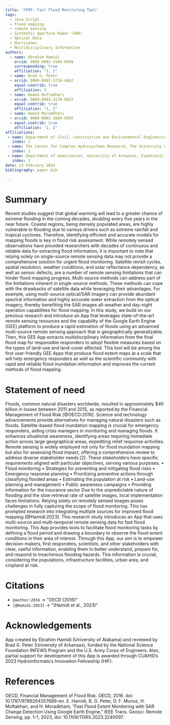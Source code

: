 ```yaml
---
title: 'FFMT: Fast Flood Monitoring Tool'
tags:
  - Java Script
  - flood mapping
  - remote sensing
  - Synthetic Aperture Radar (SAR)
  - Optical Data
  - Hurricanes
  - Multidisciplinary Information
authors:
  - name: Ebrahim Hamidi
    orcid: 0000-0003-3160-6999 
    corresponding: true
    affiliation: "1, 2"
  - name: Brad G. Peter
  - orcid: 0000-0002-5724-4482
    equal-contrib: true
    affiliation: 3
  - name: Hamed Moftakhari
  - orcid: 0000-0003-3170-8653
    equal-contrib: true
    affiliation: "1, 2"
  - name: Hamid Moradkhani
  - orcid: 0000-0002-2889-999X
  - equal-contrib: true
    affiliation: "1, 2"
affiliations:
 - name: Department of Civil, Construction and Environmental Engineering, The University of Alabama, Tuscaloosa, AL, USA
   index: 1
 - name: The Center for Complex Hydrosystems Research, The University of Alabama, Tuscaloosa, AL, USA
   index: 2
 - name: Department of Geosciences, University of Arkansas, Fayetteville, AR, USA
   index: 3
date: 13 February 2024
bibliography: paper.bib

---
```


# Summary

Recent studies suggest that global warming will lead to a greater chance of 
extreme flooding in the coming decades, doubling every five years in the near future. 
Coastal regions, being densely populated areas, are highly vulnerable to flooding due 
to various drivers such as extreme rainfall and tropical cyclones. Therefore, identifying 
efficient and accurate models for mapping floods is key in flood risk assessment. While 
remotely sensed observations have provided researchers with decades of continuous and 
reliable data for extracting flood information, it is important to note that relying solely 
on single-source remote sensing data may not provide a comprehensive solution for urgent 
flood monitoring. Satellite revisit cycles, spatial resolution, weather conditions, and 
solar reflectance dependency, as well as sensor defects, are a number of remote sensing 
limitations that can hinder flood mapping progress.
Multi-source methods can address part of the limitations inherent in single-source methods. 
These methods can cope with the drawbacks of satellite data while leveraging their advantages. 
For example, using multi-source optical/SAR imagery can provide abundant spectral information 
and highly accurate water extraction from the optical imagery, thereby benefiting the SAR images 
all-weather and day-night operation capabilities for flood mapping. In this study, we build on our 
previous research and introduce an App that leverages state-of-the-art remote sensing resources 
and the capability of the Google Earth Engine (GEE) platform to produce a rapid estimation of 
floods using an advanced multi-source remote sensing approach that is geographically generalizable. 
Then, this GEE App extracts multidisciplinary information from the final flood map for responsible 
responders to adopt flexible measures based on the types of land-use and land-cover affected.
This tool will be among the first user-friendly GEE Apps that produce flood extent maps at a scale 
that will help emergency responders as well as the scientific community with rapid and reliable flood 
inundation information and improves the current methods of flood mapping.

# Statement of need

Floods, common natural disasters worldwide, resulted in approximately $40 billion in losses between 2011 
and 2015, as reported by the Financial Management of Flood Risk [@OECD:2016].
Science and technology advancements provide alternatives for managing natural disasters such as floods. 
Satellite-based flood inundation mapping is crucial for emergency responders, aiding crisis managers in 
monitoring and managing floods. It enhances situational awareness, identifying areas requiring immediate 
action across large geographical areas, expediting relief response activities.
Remote sensing is widely employed not only for flood inundation mapping but also for assessing flood impact, 
offering a comprehensive review to address diverse stakeholder needs [2]. These stakeholders have specific 
requirements aligned with particular objectives, serving various purposes.
• Flood monitoring
• Strategies for preventing and mitigating flood risks
• Emergency response planning
• Prioritizing preventive actions through classifying flooded areas
• Estimating the population at risk
• Land-use planning and management
• Public awareness campaigns
• Providing information for the insurance sector
Due to the unpredictable nature of flooding and the slow retrieval rate of satellite images, local implementation 
faces limitations. Relying solely on remotely sensed images poses challenges in fully capturing the scope of flood 
monitoring. This has prompted research into integrating multiple sources for improved flood mapping [@Hamidi:2023].
This research study introduces an App that uses multi-source and multi-temporal remote sensing data for fast flood 
monitoring. This App provides tools to facilitate flood monitoring tasks by defining a flood period and drawing a 
boundary to observe the flood extent conditions in their area of interest. Through this App, our aim is to empower 
decision-makers, first responders, scientists, and other stakeholders with clear, useful information, enabling them 
to better understand, prepare for, and respond to treacherous flooding hazards. This information is crucial, 
considering the populations, infrastructure facilities, urban area, and cropland at risk.

# Citations

- `@author:2016`  ->  "OECD (2016)"
- `[@Hamidi:2023]` -> "(Hamidi et al., 2023)"

# Acknowledgements

App created by Ebrahim Hamidi (University of Alabama) and reviewed by Brad G. Peter (University of Arkansas), 
funded by the National Science Foundation INFEWS Program and the U.S. Army Corps of Engineers. Also, partial 
support for development of this App is awarded through CUAHSI’s 2023 Hydroinformatics Innovation Fellowship (HIF).

# References
OECD, Financial Management of Flood Risk. OECD, 2016. doi: 10.1787/9789264257689-en.
E. Hamidi, B. G. Peter, D. F. Munoz, H. Moftakhari, and H. Moradkhani, “Fast Flood Extent Monitoring with SAR Change Detection Using Google Earth Engine,” IEEE Trans. Geosci. Remote Sensing, pp. 1–1, 2023, doi: 10.1109/TGRS.2023.3240097.
